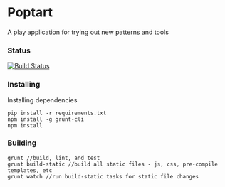 # Poptart

A play application for trying out new patterns and tools

### Status
[![Build Status](https://travis-ci.org/flyiniggle/Poptart.svg?branch=master)](https://travis-ci.org/flyiniggle/Poptart)


### Installing


Installing dependencies

```
pip install -r requirements.txt
npm install -g grunt-cli
npm install
```

### Building
```
grunt //build, lint, and test
grunt build-static //build all static files - js, css, pre-compile templates, etc
grunt watch //run build-static tasks for static file changes
```

